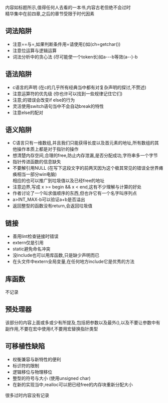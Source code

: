内容如标题所示,值得任何人去看的一本书,内容古老但绝不会过时  
精华集中在前四章,之后的章节受限于时代因素  

## 词法陷阱
- 注意==与=,如果判断条件用=请使用()如(ch=getchar())
- 注意位运算与逻辑运算
- 词法分析中的贪心法 (尽可能使一个token长)如a---b等效(a--)-b

## 语法陷阱
- c语言的声明 (在c的几乎所有经典当中都有对复杂声明的探讨,不赘述)
- 注意运算符的优先级 (你也许可以找到一些规律记住它们)
- 注意;的错误会改变if else的行为
- 灵活使用switch语句当中不会自动break的特性
- 注意else的配对

## 语义陷阱
- C语言只有一维数组,并且我们只能获得长度以及首元素的地址,所有数组的其他操作本质上都是对于指针的操作
- 想清楚内存空间,合理的free,防止内存泄漏,是否分配成功,字符串多一个字节
- 指针传进函数的信息缺失
- 不要解引用NULL (在写下这段文字的前两天因为这个极其常见的错误全世界瘫痪相当一部分win电脑)  
相应的也可以推广到垃圾值以及已经free的地址
- 注意边界,写成 x >= begin && x < end,这有不少理解与计算的好处
- 作者讨论了一个叫求值顺序的东西,但也许它有一个名字叫序列点
- a>INT_MAX-b可以验证a+b是否溢出
- 返回整型的函数没有return,会返回垃圾值

## 链接
- 善用lint检查链接时错误
- extern仅是引用
- static避免命名冲突
- 没include也可以用库函数,只是缺少声明而已
- 在头文件中extern全局变量,在任何地方include它是优秀的方法

## 库函数
不记录

## 预处理器
该部分的内容上面或多或少有所提及,包括把参数以及最外(),以及不要让参数中有副作用,不要在宏中使用if,不要用宏替换指针类型

## 可移植性缺陷

- 权衡兼容与新特性的便利
- 标识符的限制
- 逻辑移位与物理移位
- 整型的符号与大小 (使用unsigned char)
- 在新的实现当中,realloc可以把已经free的内存块重新分配大小

很多过时内容没有记录
